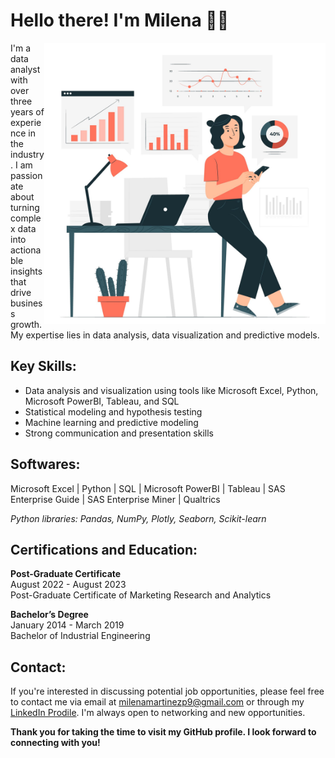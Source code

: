 # Hello there! I'm Milena 👋🏼

<img align="right" alt="Image: Freepik.com" src="Image1.jpg" width="450" height="450"/>

I'm a data analyst with over three years of experience in the industry. I am passionate about turning complex data into actionable insights that drive business growth. My expertise lies in data analysis, data visualization and predictive models.

## Key Skills:

- Data analysis and visualization using tools like Microsoft Excel, Python, Microsoft PowerBI, Tableau, and SQL
- Statistical modeling and hypothesis testing
- Machine learning and predictive modeling
- Strong communication and presentation skills

## Softwares:
Microsoft Excel | Python | SQL | Microsoft PowerBI | Tableau | SAS Enterprise Guide | SAS Enterprise Miner | Qualtrics

*Python libraries: Pandas, NumPy, Plotly, Seaborn, Scikit-learn*

## Certifications and Education:

**Post-Graduate Certificate**  
August 2022 - August 2023  
Post-Graduate Certificate of Marketing Research and Analytics

**Bachelor’s Degree**   
January 2014 - March 2019  
Bachelor of Industrial Engineering

## Contact:

If you're interested in discussing potential job opportunities, please feel free to contact me via email at milenamartinezp9@gmail.com or through my [LinkedIn Prodile](http://www.linkedin.com/in/). I'm always open to networking and new opportunities.

**Thank you for taking the time to visit my GitHub profile. I look forward to connecting with you!**
